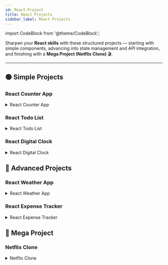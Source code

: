 ```yaml
---
id: React-Project
title: React Projects
sidebar_label: React Projects
---
```


import CodeBlock from '@theme/CodeBlock';

Sharpen your **React skills** with these structured projects — starting with simple components, advancing into state management and API integration, and finishing with a **Mega Project (Netflix Clone)** 🎬.  

---

## 🟢 Simple Projects  

### React Counter App
<details>
  <summary>React Counter App</summary>

  **Description:**  
  A simple counter app using React state.  

  **Hint:**  
  Use `useState` for managing counter value.  

  **React Code:**  
  <CodeBlock language="jsx">
{`import React, { useState } from "react";

export default function Counter() {
  const [count, setCount] = useState(0);

  return (
    <div style={{ textAlign: "center" }}>
      <h2>{count}</h2>
      <button onClick={() => setCount(count - 1)}>-</button>
      <button onClick={() => setCount(0)}>Reset</button>
      <button onClick={() => setCount(count + 1)}>+</button>
    </div>
  );
}`}
  </CodeBlock>
</details>



### React Todo List
<details>
  <summary>React Todo List</summary>

  **Description:**  
  A to-do list with add and delete functionality.  

  **Hint:**  
  Use `useState` with an array to store tasks.  

  **React Code:**  
  <CodeBlock language="jsx">
{`import React, { useState } from "react";

export default function TodoList() {
  const [task, setTask] = useState("");
  const [todos, setTodos] = useState([]);

  const addTask = () => {
    if (task.trim() !== "") {
      setTodos([...todos, task]);
      setTask("");
    }
  };

  return (
    <div style={{ textAlign: "center" }}>
      <input value={task} onChange={(e) => setTask(e.target.value)} />
      <button onClick={addTask}>Add</button>
      <ul>
        {todos.map((t, i) => (
          <li key={i}>
            {t} <button onClick={() => setTodos(todos.filter((_, idx) => idx !== i))}>❌</button>
          </li>
        ))}
      </ul>
    </div>
  );
}`}
  </CodeBlock>
</details>



### React Digital Clock
<details>
  <summary>React Digital Clock</summary>

  **Description:**  
  A live updating digital clock in React.  

  **Hint:**  
  Use `useEffect` with `setInterval`.  

  **React Code:**  
  <CodeBlock language="jsx">
{`import React, { useState, useEffect } from "react";

export default function Clock() {
  const [time, setTime] = useState(new Date());

  useEffect(() => {
    const timer = setInterval(() => setTime(new Date()), 1000);
    return () => clearInterval(timer);
  }, []);

  return <h1 style={{ textAlign: "center" }}>{time.toLocaleTimeString()}</h1>;
}`}
  </CodeBlock>
</details>



## 🔴 Advanced Projects  

### React Weather App
<details>
  <summary>React Weather App</summary>

  **Description:**  
  A weather app that fetches real-time data using an API.  

  **Hint:**  
  Use `fetch` inside `useEffect` and store results in state.  

  **React Code:**  
  <CodeBlock language="jsx">
{`import React, { useState } from "react";

export default function Weather() {
  const [city, setCity] = useState("");
  const [weather, setWeather] = useState(null);

  const getWeather = async () => {
    const res = await fetch(\`https://api.openweathermap.org/data/2.5/weather?q=\${city}&appid=YOUR_API_KEY&units=metric\`);
    const data = await res.json();
    setWeather(data);
  };

  return (
    <div style={{ textAlign: "center" }}>
      <input value={city} onChange={(e) => setCity(e.target.value)} placeholder="Enter city" />
      <button onClick={getWeather}>Get Weather</button>
      {weather && <p>{weather.name}: {weather.main.temp}°C, {weather.weather[0].description}</p>}
    </div>
  );
}`}
  </CodeBlock>
</details>



### React Expense Tracker
<details>
  <summary>React Expense Tracker</summary>

  **Description:**  
  Track income and expenses with state updates.  

  **Hint:**  
  Store transactions in an array and calculate totals dynamically.  

  **React Code:**  
  <CodeBlock language="jsx">
{`import React, { useState } from "react";

export default function ExpenseTracker() {
  const [desc, setDesc] = useState("");
  const [amount, setAmount] = useState("");
  const [transactions, setTransactions] = useState([]);
  
  const addTransaction = () => {
    if (desc && amount) {
      setTransactions([...transactions, { desc, amount: Number(amount) }]);
      setDesc("");
      setAmount("");
    }
  };

  const balance = transactions.reduce((acc, t) => acc + t.amount, 0);

  return (
    <div style={{ textAlign: "center" }}>
      <h2>Expense Tracker</h2>
      <input value={desc} onChange={(e) => setDesc(e.target.value)} placeholder="Description" />
      <input value={amount} onChange={(e) => setAmount(e.target.value)} type="number" placeholder="Amount" />
      <button onClick={addTransaction}>Add</button>
      <ul>
        {transactions.map((t, i) => (
          <li key={i}>{t.desc}: {t.amount}</li>
        ))}
      </ul>
      <h3>Balance: {balance}</h3>
    </div>
  );
}`}
  </CodeBlock>
</details>



## 🧮 Mega Project  

### Netflix Clone
<details>
  <summary>Netflix Clone</summary>

  **Description:**  
  Build a **Netflix-like UI** with movie posters fetched from an API.  

  **Hint:**  
  Use [TMDB API](https://www.themoviedb.org/) to fetch movies.  

  **React Code:**  
  <CodeBlock language="jsx">
{`import React, { useEffect, useState } from "react";

export default function NetflixClone() {
  const [movies, setMovies] = useState([]);

  useEffect(() => {
    fetch(\`https://api.themoviedb.org/3/movie/popular?api_key=YOUR_API_KEY\`)
      .then(res => res.json())
      .then(data => setMovies(data.results));
  }, []);

  return (
    <div style={{ textAlign: "center" }}>
      <h1>Netflix Clone 🎬</h1>
      <div style={{ display: "flex", flexWrap: "wrap", justifyContent: "center" }}>
        {movies.map(movie => (
          <div key={movie.id} style={{ margin: "10px" }}>
            <img src={\`https://image.tmdb.org/t/p/w200\${movie.poster_path}\`} alt={movie.title} />
            <p>{movie.title}</p>
          </div>
        ))}
      </div>
    </div>
  );
}`}
  </CodeBlock>
</details>
